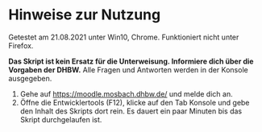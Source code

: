 # Hinweise zur Nutzung

Getestet am 21.08.2021 unter Win10, Chrome. Funktioniert nicht unter Firefox.

**Das Skript ist kein Ersatz für die Unterweisung. Informiere dich über die Vorgaben der DHBW.** Alle Fragen und Antworten werden in der Konsole ausgegeben.
1. Gehe auf https://moodle.mosbach.dhbw.de/ und melde dich an.
2. Öffne die Entwicklertools (F12), klicke auf den Tab Konsole und gebe den Inhalt des Skripts dort rein. Es dauert ein paar Minuten bis das Skript durchgelaufen ist.
